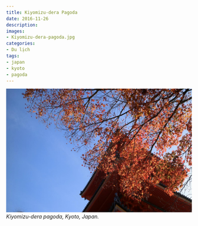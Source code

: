 ```yaml
---
title: Kiyomizu-dera Pagoda
date: 2016-11-26
description:
images:
- Kiyomizu-dera-pagoda.jpg
categories:
- Du lịch
tags:
- japan
- kyoto
- pagoda
---
```

![Kiyomizu-dera pagoda](/2016/11/26/Kiyomizu-dera-pagoda.jpg)
*Kiyomizu-dera pagoda, Kyoto, Japan.*
